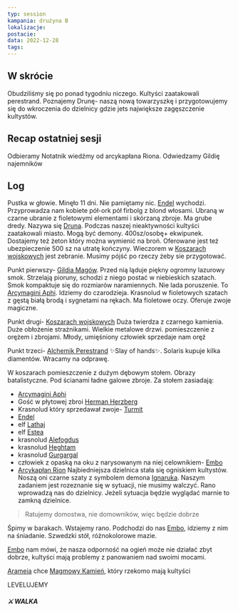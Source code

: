 ```yaml
---
typ: session
kampania: drużyna B
lokalizacje: 
postacie: 
data: 2022-12-28
tags: 
---
```

## W skrócie
Obudziliśmy się po ponad tygodniu niczego. Kultyści zaatakowali perestrand. Poznajemy Drunę- naszą nową towarzyszkę i przygotowujemy się do wkroczenia do dzielnicy gdzie jets największe zagęszczenie kultystów.
## Recap ostatniej sesji
Odbieramy Notatnik wiedźmy od arcykapłana Riona. Odwiedzamy Gildię najemników
## Log
Pustka w głowie. Minęło 11 dni. Nie pamiętamy nic. [Endel](../NPC/Endel.md) wychodzi. Przyprowadza nam kobiete pół-ork pół firbolg z blond włosami. Ubraną w czarne ubranie z fioletowymi elementami i skórzaną zbroje. Ma grube dredy. Nazywa się [Druna](../postacie%20graczy/Druna.md).
Podczas naszej nieaktywności kultyści zaatakowali miasto. Mogą być demony. 400sz/osobę+ ekwipunek. Dostajemy też żeton który można wymienić na broń. Oferowane jest też ubezpieczenie 500 sz na utratę kończyny. Wieczorem w [Koszarach wojskowych](../lokacje/Koszary%20Wojskowe.md) jest zebranie. Musimy pójść po rzeczy żeby sie przygotować. 

Punkt pierwszy- [Gildia Magów](../lokacje/Gildia%20Mag%C3%B3w.md). 
Przed nią ląduje piękny ogromny lazurowy smok. Strzelają pioruny, schodzi z niego postać w niebieskich szatach. Smok kompaktuje się do rozmiarów naramiennych. Nie lada poruszenie. To [Arcymagini Aphi](../NPC/Arcymagini%20Aphi.md). Idziemy do czarodzieja. Krasnolud w fioletowych szatach z gęstą białą brodą i sygnetami na rękach. Ma fioletowe oczy. Oferuje zwoje magiczne.

Punkt drugi- [Koszarach wojskowych](../lokacje/Koszary%20Wojskowe.md)
Duża twierdza z czarnego kamienia. Duże obłożenie strażnikami. Wielkie metalowe drzwi. pomieszczenie z orężem i zbrojami. Młody, umięśniony człowiek sprzedaje nam oręż

Punkt trzeci- [Alchemik Perestrand](../lokacje/Alchemik%20Perestrand.md)
✨Slay of hands✨. Solaris kupuje kilka diamentów. Wracamy na odprawę.

W koszarach pomieszczenie z dużym dębowym stołem. Obrazy batalistyczne. Pod ścianami ładne galowe zbroje. Za stołem zasiadają:
- [Arcymagini Aphi](../NPC/Arcymagini%20Aphi.md)
- Gość w płytowej zbroi [Herman Herzberg](../NPC/Herman%20Herzberg.md)
- Krasnolud który sprzedawał zwoje- [Turmit](../NPC/Turmit.md)
- [Endel](../NPC/Endel.md)
- elf [Lathaj](../NPC/Lathaj.md)
- elf [Estea](../NPC/Estea.md)
- krasnolud [Alefogdus](../NPC/Alefogdus.md)
- krasnolud [Heghtam](../NPC/Heghtam.md)
- krasnolud [Gurgargal](../NPC/Gurgargal.md)
- człowiek z opaską na oku z narysowanym na niej celownikiem- [Embo](../NPC/Embo.md)
- [Arcykapłan Rion](../NPC/Arcykap%C5%82an%20Rion.md)
Najbiedniejsza dzielnica stała się ogniskiem kultystów. Noszą oni czarne szaty z symbolem demona [Ignaruka](../bogowie/Ignaruk.md). Naszym zadaniem jest rozeznanie się w sytuacji, nie musimy walczyć. Rano wprowadzą nas do dzielnicy. Jeżeli sytuacja będzie wyglądać marnie to zamkną dzielnice.

>Ratujemy domostwa, nie domowników, więc będzie dobrze

Śpimy w barakach. Wstajemy rano. Podchodzi do nas [Embo](../NPC/Embo.md), idziemy z nim na śniadanie. Szwedzki stół, różnokolorowe mazie. 

[Embo](../NPC/Embo.md) nam mówi, że nasza odporność na ogień może nie działać zbyt dobrze, kultyści mają problemy z panowaniem nad swoimi mocami. 

[Arameia](../postacie%20graczy/Arameia.md) chce [Magmowy Kamień](../przedmioty/Magmowy%20Kamie%C5%84.md), który rzekomo mają kultyści

LEVELUJEMY
##### ⚔ WALKA 
